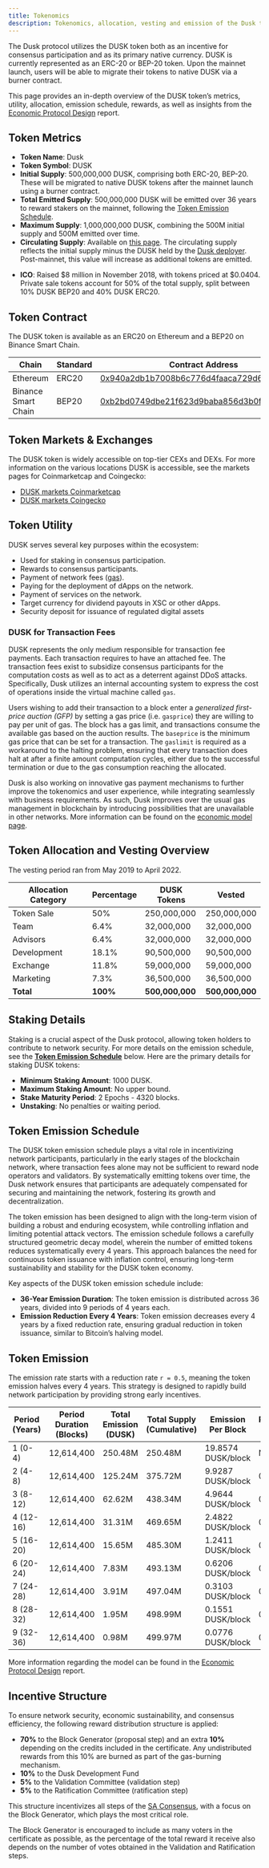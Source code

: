 ```yaml
---
title: Tokenomics 
description: Tokenomics, allocation, vesting and emission of the Dusk token.
---
```


The Dusk protocol utilizes the DUSK token both as an incentive for consensus participation and as its primary native currency. DUSK is currently represented as an ERC-20 or BEP-20 token. Upon the mainnet launch, users will be able to migrate their tokens to native DUSK via a burner contract.

This page provides an in-depth overview of the DUSK token’s metrics, utility, allocation, emission schedule, rewards, as well as insights from the <a href="https://github.com/dusk-network/audits/blob/main/core-audits/2024-09_protocol-security-review_oak-security.pdf">Economic Protocol Design</a> report.

## Token Metrics

- **Token Name**: Dusk
- **Token Symbol**: DUSK
- **Initial Supply**: 500,000,000 DUSK, comprising both ERC-20, BEP-20. These will be migrated to native DUSK tokens after the mainnet launch using a burner contract.
- **Total Emitted Supply**: 500,000,000 DUSK will be emitted over 36 years to reward stakers on the mainnet, following the [Token Emission Schedule](#token-emission-schedule).
- **Maximum Supply**: 1,000,000,000 DUSK, combining the 500M initial supply and 500M emitted over time.
- **Circulating Supply**: Available on [this page](https://supply.dusk.network/). The circulating supply reflects the initial supply minus the DUSK held by the [Dusk deployer](https://etherscan.io/token/0x940a2db1b7008b6c776d4faaca729d6d4a4aa551?a=0x618bb3b255928ae6b2046df5c828fa1dc7e3c5f0). Post-mainnet, this value will increase as additional tokens are emitted.
* **ICO**: Raised \$8 million in November 2018, with tokens priced at $0.0404. Private sale tokens account for 50% of the total supply, split between 10% DUSK BEP20 and 40% DUSK ERC20.

## Token Contract

The DUSK token is available as an ERC20 on Ethereum and a BEP20 on Binance Smart Chain.

| Chain                | Standard | Contract Address                           |
|----------------------|----------|--------------------------------------------|
| Ethereum             | ERC20    | [0x940a2db1b7008b6c776d4faaca729d6d4a4aa551](https://etherscan.io/token/0x940a2db1b7008b6c776d4faaca729d6d4a4aa551) |
| Binance Smart Chain  | BEP20    | [0xb2bd0749dbe21f623d9baba856d3b0f0e1bfec9c](https://bscscan.com/token/0xb2bd0749dbe21f623d9baba856d3b0f0e1bfec9c) |


## Token Markets & Exchanges

The DUSK token is widely accessible on top-tier CEXs and DEXs. For more information on the various locations DUSK is accessible, see the markets pages for Coinmarketcap and Coingecko:
- [DUSK markets Coinmarketcap](https://coinmarketcap.com/currencies/dusk/#Markets)
- [DUSK markets Coingecko](https://www.coingecko.com/en/coins/dusk)

## Token Utility

DUSK serves several key purposes within the ecosystem:
* Used for staking in consensus participation.
* Rewards to consensus participants.
* Payment of network fees ([gas](tx-fees)).
* Paying for the deployment of dApps on the network.
* Payment of services on the network.
* Target currency for dividend payouts in XSC or other dApps.
* Security deposit for issuance of regulated digital assets

### DUSK for Transaction Fees

DUSK represents the only medium responsible for transaction fee payments. Each transaction requires to have an attached fee. The transaction fees exist to subsidize consensus participants for the computation costs as well as to act as a deterrent against DDoS attacks. Specifically, Dusk utilizes an internal accounting system to express the cost of operations inside the virtual machine called `gas`. 


Users wishing to add their transaction to a block enter a *generalized first-price auction (GFP)* by setting a gas price (i.e. `gasprice`) they are willing to pay per unit of gas. The block has a gas limit, and transactions consume the available gas based on the auction results.
The `baseprice` is the minimum gas price that can be set for a transaction. The `gaslimit` is required as a workaround to the halting problem, ensuring that every transaction does halt at after a finite amount computation cycles, either due to the successful termination or due to the gas consumption reaching the allocated.

Dusk is also working on innovative gas payment mechanisms to further improve the tokenomics and user experience, while integrating seamlessly with business requirements. As such, Dusk improves over the usual gas management in blockchain by introducing possibilities that are unavailable in other networks. More information can be found on the [economic model page](/learn/deep-dive/economic-protocol).

## Token Allocation and Vesting Overview

The vesting period ran from May 2019 to April 2022.

| Allocation Category | Percentage | DUSK Tokens   | Vested        |
|---------------------|------------|---------------|---------------|
| Token Sale          | 50%        | 250,000,000   | 250,000,000   |
| Team                | 6.4%       | 32,000,000    | 32,000,000    |
| Advisors            | 6.4%       | 32,000,000    | 32,000,000    |
| Development         | 18.1%      | 90,500,000    | 90,500,000    |
| Exchange            | 11.8%      | 59,000,000    | 59,000,000    |
| Marketing           | 7.3%       | 36,500,000    | 36,500,000    |
| **Total**           | **100%**   | **500,000,000** | **500,000,000** |

## Staking Details

Staking is a crucial aspect of the Dusk protocol, allowing token holders to contribute to network security. For more details on the emission schedule, see the **[Token Emission Schedule](#token-emission-schedule)** below. Here are the primary details for staking DUSK tokens:

* **Minimum Staking Amount**: 1000 DUSK.
* **Maximum Staking Amount**: No upper bound.
* **Stake Maturity Period**: 2 Epochs - 4320 blocks.
* **Unstaking**: No penalties or waiting period.

## Token Emission Schedule


The DUSK token emission schedule plays a vital role in incentivizing network participants, particularly in the early stages of the blockchain network, where transaction fees alone may not be sufficient to reward node operators and validators. By systematically emitting tokens over time, the Dusk network ensures that participants are adequately compensated for securing and maintaining the network, fostering its growth and decentralization.

The token emission has been designed to align with the long-term vision of building a robust and enduring ecosystem, while controlling inflation and limiting potential attack vectors. The emission schedule follows a carefully structured geometric decay model, wherein the number of emitted tokens reduces systematically every 4 years. This approach balances the need for continuous token issuance with inflation control, ensuring long-term sustainability and stability for the DUSK token economy.

Key aspects of the DUSK token emission schedule include:

- **36-Year Emission Duration**: The token emission is distributed across 36 years, divided into 9 periods of 4 years each.
- **Emission Reduction Every 4 Years**: Token emission decreases every 4 years by a fixed reduction rate, ensuring gradual reduction in token issuance, similar to Bitcoin’s halving model.

## Token Emission

The emission rate starts with a reduction rate `r = 0.5`, meaning the token emission halves every 4 years. This strategy is designed to rapidly build network participation by providing strong early incentives.

| Period (Years)     | Period Duration (Blocks) | Total Emission (DUSK) | Total Supply (Cumulative) | Emission Per Block | Reduction Rate (r) |
|--------------------|--------------------------|-----------------------|---------------------------|--------------------|--------------------|
| 1 (0-4)            | 12,614,400               | 250.48M               | 250.48M                   | 19.8574 DUSK/block | N/A                |
| 2 (4-8)            | 12,614,400               | 125.24M               | 375.72M                   | 9.9287 DUSK/block  | 0.5                |
| 3 (8-12)           | 12,614,400               | 62.62M                | 438.34M                   | 4.9644 DUSK/block  | 0.5                |
| 4 (12-16)          | 12,614,400               | 31.31M                | 469.65M                   | 2.4822 DUSK/block  | 0.5                |
| 5 (16-20)          | 12,614,400               | 15.65M                | 485.30M                   | 1.2411 DUSK/block  | 0.5                |
| 6 (20-24)          | 12,614,400               | 7.83M                 | 493.13M                   | 0.6206 DUSK/block  | 0.5                |
| 7 (24-28)          | 12,614,400               | 3.91M                 | 497.04M                   | 0.3103 DUSK/block  | 0.5                |
| 8 (28-32)          | 12,614,400               | 1.95M                 | 498.99M                   | 0.1551 DUSK/block  | 0.5                |
| 9 (32-36)          | 12,614,400               | 0.98M                 | 499.97M                   | 0.0776 DUSK/block  | 0.5                |

More information regarding the model can be found in the
<a href="https://github.com/dusk-network/audits/blob/main/core-audits/2024-09_protocol-security-review_oak-security.pdf">Economic Protocol Design</a> report.

## Incentive Structure

To ensure network security, economic sustainability, and consensus efficiency, the following reward distribution structure is applied:

- **70%** to the Block Generator (proposal step) and an extra **10%** depending on the
credits included in the certificate. Any undistributed rewards from this 10% are burned as part of the gas-burning mechanism.
- **10%** to the Dusk Development Fund
- **5%** to the Validation Committee (validation step)
- **5%** to the Ratification Committee (ratification step)

This structure incentivizes all steps of the [SA Consensus](/learn/deep-dive/succinct-attestation), with a focus on the Block Generator, which plays the most critical role.

The Block Generator is encouraged to include as many voters in the certificate as possible, as the percentage of the total reward it receive also depends on the number of votes obtained in the Validation and Ratification steps.